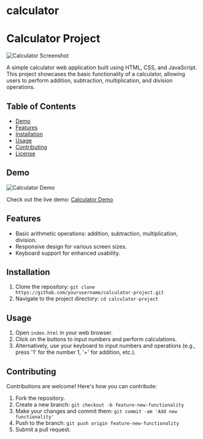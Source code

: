 # calculator
# Calculator Project

![Calculator Screenshot](screenshot.png)

A simple calculator web application built using HTML, CSS, and JavaScript. This project showcases the basic functionality of a calculator, allowing users to perform addition, subtraction, multiplication, and division operations.

## Table of Contents
- [Demo](#demo)
- [Features](#features)
- [Installation](#installation)
- [Usage](#usage)
- [Contributing](#contributing)
- [License](#license)

## Demo
![Calculator Demo](demo.gif)

Check out the live demo: [Calculator Demo](https://yourusername.github.io/calculator-project)

## Features
- Basic arithmetic operations: addition, subtraction, multiplication, division.
- Responsive design for various screen sizes.
- Keyboard support for enhanced usability.

## Installation
1. Clone the repository: `git clone https://github.com/yourusername/calculator-project.git`
2. Navigate to the project directory: `cd calculator-project`

## Usage
1. Open `index.html` in your web browser.
2. Click on the buttons to input numbers and perform calculations.
3. Alternatively, use your keyboard to input numbers and operations (e.g., press '1' for the number 1, '+' for addition, etc.).

## Contributing
Contributions are welcome! Here's how you can contribute:
1. Fork the repository.
2. Create a new branch: `git checkout -b feature-new-functionality`
3. Make your changes and commit them: `git commit -am 'Add new functionality'`
4. Push to the branch: `git push origin feature-new-functionality`
5. Submit a pull request.


